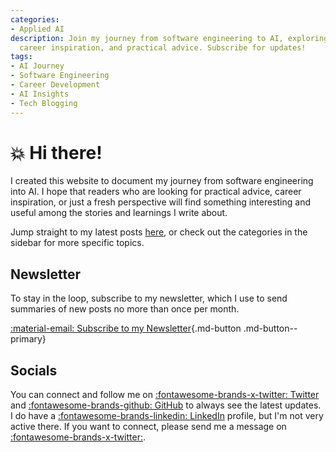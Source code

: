 ```yaml
---
categories:
- Applied AI
description: Join my journey from software engineering to AI, exploring insights,
  career inspiration, and practical advice. Subscribe for updates!
tags:
- AI Journey
- Software Engineering
- Career Development
- AI Insights
- Tech Blogging
---
```


# :boom: Hi there!

I created this website to document my journey from software engineering into AI. I hope that readers who are looking for practical advice, career inspiration, or just a fresh perspective will find something interesting and useful among the stories and learnings I write about.

Jump straight to my latest posts [here](writing/index.md), or check out the categories in the sidebar for more specific topics.

## Newsletter

To stay in the loop, subscribe to my newsletter, which I use to send summaries of new posts no more than once per month.  

[:material-email: Subscribe to my Newsletter](https://dub.sh/caie-newsletter){.md-button .md-button--primary}

## Socials 

You can connect and follow me on [:fontawesome-brands-x-twitter: Twitter](https://x.com/bytetweets) and [:fontawesome-brands-github: GitHub](https://github.com/florianbuetow) to always see the latest updates.
I do have a [:fontawesome-brands-linkedin: LinkedIn](https://linkedin.com/in/fbuetow) profile, but I'm not very active there. If you want to connect, please send me a message on [:fontawesome-brands-x-twitter:](https://x.com/bytetweets).